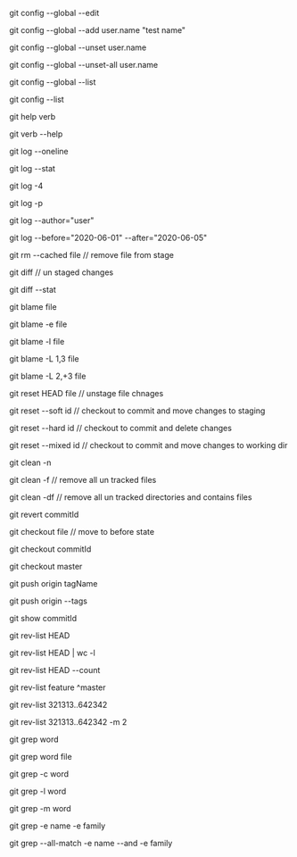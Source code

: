 git config --global --edit

git config --global --add user.name "test name"

git config --global --unset user.name 

git config --global --unset-all user.name

git config --global --list

git config --list

git help verb

git verb --help

git log --oneline

git log --stat

git log -4

git log -p

git log --author="user"

git log --before="2020-06-01"  --after="2020-06-05" 

git rm --cached file // remove file from stage

git diff // un staged changes

git diff --stat

git blame file

git blame -e file

git blame -l file

git blame -L 1,3 file

git blame -L 2,+3 file

git reset HEAD file // unstage file chnages

git reset --soft id // checkout to commit and move changes to staging

git reset --hard id // checkout to commit and delete changes

git reset --mixed id // checkout to commit and move changes to working dir


git clean -n 

git clean -f // remove all un tracked files

git clean -df // remove all un tracked directories and contains files

git revert commitId

git checkout file // move to before state

git checkout commitId

git checkout master

git push origin tagName

git push origin --tags

git show commitId

git rev-list HEAD

git rev-list HEAD | wc -l

git rev-list HEAD --count

git rev-list feature ^master

git rev-list 321313..642342

git rev-list 321313..642342 -m 2


git grep word

git grep word file

git grep -c word

git grep -l word

git grep -m word

git grep -e name -e family

git grep --all-match -e name --and -e family

 